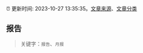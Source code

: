:alarm_clock: 更新时间: 2023-10-27 13:35:35。[文章来源](/README.md)、[文章分类](/TAGS.md)

## 报告


> 关键字：`报告`、`月报`



